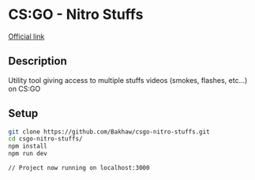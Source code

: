 # CS:GO - Nitro Stuffs

[Official link](https://csgo-nitro-stuffs.web.app/game/csgo)

## Description

Utility tool giving access to multiple stuffs videos (smokes, flashes, etc...) on CS:GO

## Setup

```sh
git clone https://github.com/Bakhaw/csgo-nitro-stuffs.git
cd csgo-nitro-stuffs/
npm install
npm run dev

// Project now running on localhost:3000
```
